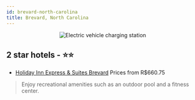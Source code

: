 ```yaml
---
id: brevard-north-carolina
title: Brevard, North Carolina
---
```


<center><img src="https://i.travelapi.com/hotels/1000000/520000/519900/519864/15f956ed_z.jpg" alt="Electric vehicle charging station" /></center>


##  2 star hotels - ⭐️⭐️

-    [Holiday Inn Express & Suites Brevard](https://us.hurb.com/hotels/brevard/holiday-inn-express-suites-brevard-JNP-JP765506?cmp=18055) Prices from R$660.75
   > Enjoy recreational amenities such as an outdoor pool and a fitness center.
